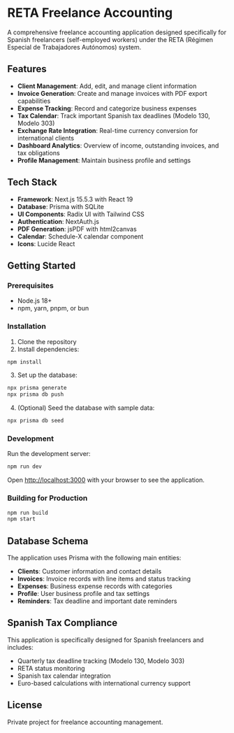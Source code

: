 # RETA Freelance Accounting

A comprehensive freelance accounting application designed specifically for Spanish freelancers (self-employed workers) under the RETA (Régimen Especial de Trabajadores Autónomos) system.

## Features

- **Client Management**: Add, edit, and manage client information
- **Invoice Generation**: Create and manage invoices with PDF export capabilities
- **Expense Tracking**: Record and categorize business expenses
- **Tax Calendar**: Track important Spanish tax deadlines (Modelo 130, Modelo 303)
- **Exchange Rate Integration**: Real-time currency conversion for international clients
- **Dashboard Analytics**: Overview of income, outstanding invoices, and tax obligations
- **Profile Management**: Maintain business profile and settings

## Tech Stack

- **Framework**: Next.js 15.5.3 with React 19
- **Database**: Prisma with SQLite
- **UI Components**: Radix UI with Tailwind CSS
- **Authentication**: NextAuth.js
- **PDF Generation**: jsPDF with html2canvas
- **Calendar**: Schedule-X calendar component
- **Icons**: Lucide React

## Getting Started

### Prerequisites

- Node.js 18+
- npm, yarn, pnpm, or bun

### Installation

1. Clone the repository
2. Install dependencies:

```bash
npm install
```

3. Set up the database:

```bash
npx prisma generate
npx prisma db push
```

4. (Optional) Seed the database with sample data:

```bash
npx prisma db seed
```

### Development

Run the development server:

```bash
npm run dev
```

Open [http://localhost:3000](http://localhost:3000) with your browser to see the application.

### Building for Production

```bash
npm run build
npm start
```

## Database Schema

The application uses Prisma with the following main entities:

- **Clients**: Customer information and contact details
- **Invoices**: Invoice records with line items and status tracking
- **Expenses**: Business expense records with categories
- **Profile**: User business profile and tax settings
- **Reminders**: Tax deadline and important date reminders

## Spanish Tax Compliance

This application is specifically designed for Spanish freelancers and includes:

- Quarterly tax deadline tracking (Modelo 130, Modelo 303)
- RETA status monitoring
- Spanish tax calendar integration
- Euro-based calculations with international currency support

## License

Private project for freelance accounting management.
